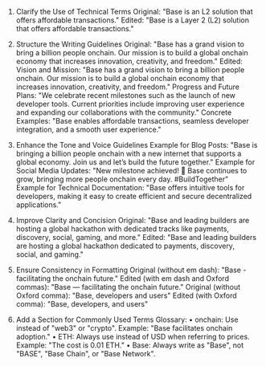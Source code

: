 1. Clarify the Use of Technical Terms
Original: "Base is an L2 solution that offers affordable transactions."
Edited: "Base is a Layer 2 (L2) solution that offers affordable transactions."

2. Structure the Writing Guidelines
Original: "Base has a grand vision to bring a billion people onchain. Our mission is to build a global onchain economy that increases innovation, creativity, and freedom."
Edited: Vision and Mission: "Base has a grand vision to bring a billion people onchain. Our mission is to build a global onchain economy that increases innovation, creativity, and freedom."
Progress and Future Plans: "We celebrate recent milestones such as the launch of new developer tools. Current priorities include improving user experience and expanding our collaborations with the community."
Concrete Examples: "Base enables affordable transactions, seamless developer integration, and a smooth user experience."

3. Enhance the Tone and Voice Guidelines
Example for Blog Posts: "Base is bringing a billion people onchain with a new internet that supports a global economy. Join us and let’s build the future together."
Example for Social Media Updates: "New milestone achieved! 🎉 Base continues to grow, bringing more people onchain every day. #BuildTogether"
Example for Technical Documentation: "Base offers intuitive tools for developers, making it easy to create efficient and secure decentralized applications."

4. Improve Clarity and Concision
Original: "Base and leading builders are hosting a global hackathon with dedicated tracks like payments, discovery, social, gaming, and more."
Edited: "Base and leading builders are hosting a global hackathon dedicated to payments, discovery, social, and gaming."

5. Ensure Consistency in Formatting
Original (without em dash): "Base - facilitating the onchain future."
Edited (with em dash and Oxford commas): "Base — facilitating the onchain future."
Original (without Oxford comma): "Base, developers and users"
Edited (with Oxford comma): "Base, developers, and users"

6. Add a Section for Commonly Used Terms
Glossary:
•	onchain: Use instead of "web3" or "crypto". Example: "Base facilitates onchain adoption."
•	ETH: Always use instead of USD when referring to prices. Example: "The cost is 0.01 ETH."
•	Base: Always write as "Base", not "BASE", "Base Chain", or "Base Network".

